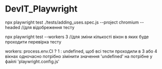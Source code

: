 # DevIT_Playwright

npx playwright test ./tests/adding_uses.spec.js --project chromium --headed //для відобреження тесту

npx playwright test --workers 3 //для зміни кількості вікон в яких буде проходити перевірка тесту

workers: process.env.CI ? 1 : undefined, щоб всі тести проходили в 3 або 4 вікнах одночасно потрібно зімінити значення 'undefined' на потрібне у файлі 'playwright.config.js'

